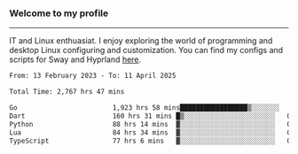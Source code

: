 ### Welcome to my profile

---

IT and Linux enthuasiat. I enjoy exploring the world of programming and desktop Linux configuring and customization. You can find my configs and scripts for Sway and Hyprland [here](https://github.com/uroborosq/mess-of-linux-configurations).

<!-- <div display="block">
 	<img align="left" width="48%" alt="isocalendar" src=".github/metrics/isocalendar_metrics.svg" />
	<img align="center" width="48%" alt="contributions" src=".github/metrics/contributions_metrics.svg" />
	<img align="center" alt="languages" src=".github/metrics/languages_metrics.svg" />
</div> -->

<!-- ![](https://komarev.com/ghpvc/?username=uroborosq&color=success&style=flat-square) -->
<!-- [](https://img.shields.io/github/last-commit/uroborosq/uroborosq?label=Profile%20updated&style=flat-square) -->

<!--START_SECTION:waka-->

```txt
From: 13 February 2023 - To: 11 April 2025

Total Time: 2,767 hrs 47 mins

Go                        1,923 hrs 58 mins█████████████████▒░░░░░░░   68.89 %
Dart                      160 hrs 31 mins █▒░░░░░░░░░░░░░░░░░░░░░░░   05.75 %
Python                    88 hrs 14 mins  ▓░░░░░░░░░░░░░░░░░░░░░░░░   03.16 %
Lua                       84 hrs 34 mins  ▓░░░░░░░░░░░░░░░░░░░░░░░░   03.03 %
TypeScript                77 hrs 6 mins   ▓░░░░░░░░░░░░░░░░░░░░░░░░   02.76 %
```

<!--END_SECTION:waka-->
